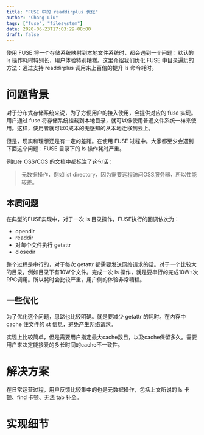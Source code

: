 ```yaml
---
title: "FUSE 中的 readdirplus 优化"
author: "Chang Liu"
tags: ["fuse", "filesystem"]
date: 2020-06-23T17:03:29+08:00
draft: false
---
```



使用 FUSE 将一个存储系统映射到本地文件系统时，都会遇到一个问题：默认的 ls 操作耗时特别长，用户体验特别糟糕。这里介绍我们优化 FUSE 中目录遍历的方法：通过支持 readdirplus 调用来上百倍的提升 ls 命令耗时。

<!--more-->

# 问题背景

对于分布式存储系统来说，为了方便用户的接入使用，会提供对应的 fuse 实现。用户通过 fuse 将存储系统挂载到本地目录，就可以像使用普通文件系统一样来使用。这样，使用者就可以0成本的无感知的从本地迁移到云上。

但是，现实和理想还是有一定的差距。在使用 FUSE 过程中。大家都至少会遇到下面这个问题：FUSE 目录下的 ls 操作耗时严重。

例如在 [OSS](https://help.aliyun.com/document_detail/32196.html?spm=a2c4g.11186623.6.762.7a402e080pEApn)/[COS](https://cloud.tencent.com/document/product/436/6883) 的文档中都标注了这句话：

> 元数据操作，例如list directory，因为需要远程访问OSS服务器，所以性能较差。

## 本质问题

在典型的FUSE实现中，对于一次 ls 目录操作，FUSE执行的回调依次为：

* opendir
* readdir
* 对每个文件执行 getattr
* closedir

整个过程是串行的，对于每次 getattr 都需要发送网络请求的话。对于一个比较大的目录，例如目录下有10W个文件。完成一次 ls 操作，就是要串行的完成10W+次RPC调用。所以耗时会比较严重，用户侧的体验非常糟糕。

## 一些优化

为了优化这个问题，思路也比较明确。就是要减少 getattr 的耗时。在内存中 cache 住文件的 st 信息，避免产生网络请求。

实现上比较简单，但是需要用户指定最大cache数目，以及cache保留多久。需要用户来决定能接爱的多长时间的cache不一致性。

# 解决方案

在日常运营过程，用户反馈比较集中的也是元数据操作，包括上文所说的 ls 卡顿、find 卡顿、无法 tab 补全。

# 实现细节

